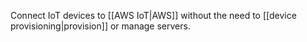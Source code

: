Connect IoT devices to [[AWS IoT|AWS]] without the need to [[device provisioning|provision]] or manage servers.